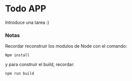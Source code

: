 # Todo APP

Introduce una tarea :)

### Notas
Recordar reconstruir los modulos de Node con el comando:

````
Npm install
````
y para construir el build, recordar:
````
npm run build
````